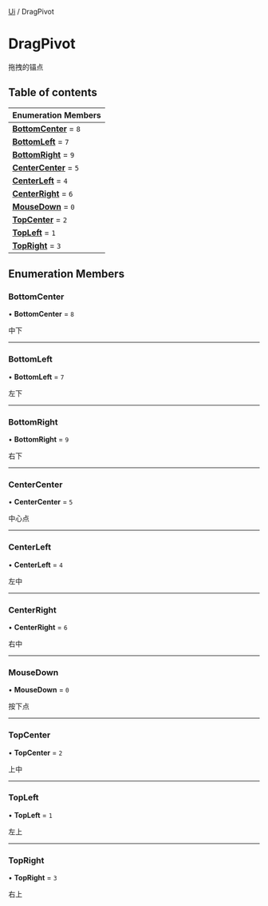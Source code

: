 [Ui](../groups/Core.Ui.md) / DragPivot

# DragPivot <Badge type="tip" text="Enumeration" /> <Score text="DragPivot" />

拖拽的锚点

## Table of contents

| Enumeration Members |
| :-----|
| **[BottomCenter](mw.DragPivot.md#bottomcenter)** = ``8`` <br> |
| **[BottomLeft](mw.DragPivot.md#bottomleft)** = ``7`` <br> |
| **[BottomRight](mw.DragPivot.md#bottomright)** = ``9`` <br> |
| **[CenterCenter](mw.DragPivot.md#centercenter)** = ``5`` <br> |
| **[CenterLeft](mw.DragPivot.md#centerleft)** = ``4`` <br> |
| **[CenterRight](mw.DragPivot.md#centerright)** = ``6`` <br> |
| **[MouseDown](mw.DragPivot.md#mousedown)** = ``0`` <br> |
| **[TopCenter](mw.DragPivot.md#topcenter)** = ``2`` <br> |
| **[TopLeft](mw.DragPivot.md#topleft)** = ``1`` <br> |
| **[TopRight](mw.DragPivot.md#topright)** = ``3`` <br> |

## Enumeration Members

### BottomCenter <Score text="BottomCenter" /> 

• **BottomCenter** = ``8``

中下

___

### BottomLeft <Score text="BottomLeft" /> 

• **BottomLeft** = ``7``

左下

___

### BottomRight <Score text="BottomRight" /> 

• **BottomRight** = ``9``

右下

___

### CenterCenter <Score text="CenterCenter" /> 

• **CenterCenter** = ``5``

中心点

___

### CenterLeft <Score text="CenterLeft" /> 

• **CenterLeft** = ``4``

左中

___

### CenterRight <Score text="CenterRight" /> 

• **CenterRight** = ``6``

右中

___

### MouseDown <Score text="MouseDown" /> 

• **MouseDown** = ``0``

按下点

___

### TopCenter <Score text="TopCenter" /> 

• **TopCenter** = ``2``

上中

___

### TopLeft <Score text="TopLeft" /> 

• **TopLeft** = ``1``

左上

___

### TopRight <Score text="TopRight" /> 

• **TopRight** = ``3``

右上
